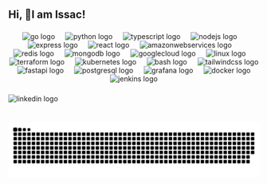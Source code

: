 <h2 align="left">Hi, 👋I am Issac!</h2>

###

<div align="center">
  <img src="https://cdn.simpleicons.org/go/00ADD8" height="34" alt="go logo"  />
  <img width="13" />
  <img src="https://cdn.jsdelivr.net/gh/devicons/devicon/icons/python/python-original.svg" height="34" alt="python logo"  />
  <img width="13" />
  <img src="https://cdn.jsdelivr.net/gh/devicons/devicon/icons/typescript/typescript-original.svg" height="34" alt="typescript logo"  />
  <img width="13" />
  <img src="https://cdn.jsdelivr.net/gh/devicons/devicon/icons/nodejs/nodejs-original.svg" height="34" alt="nodejs logo"  />
  <img width="13" />
  <img src="https://skillicons.dev/icons?i=express" height="34" alt="express logo"  />
  <img width="13" />
  <img src="https://cdn.jsdelivr.net/gh/devicons/devicon/icons/react/react-original.svg" height="34" alt="react logo"  />
  <img width="13" />
  <img src="https://skillicons.dev/icons?i=aws" height="34" alt="amazonwebservices logo"  />
  <img width="13" />
  <img src="https://cdn.jsdelivr.net/gh/devicons/devicon/icons/redis/redis-original.svg" height="34" alt="redis logo"  />
  <img width="13" />
  <img src="https://cdn.jsdelivr.net/gh/devicons/devicon/icons/mongodb/mongodb-original.svg" height="34" alt="mongodb logo"  />
  <img width="13" />
  <img src="https://cdn.jsdelivr.net/gh/devicons/devicon/icons/googlecloud/googlecloud-original.svg" height="34" alt="googlecloud logo"  />
  <img width="13" />
  <img src="https://cdn.jsdelivr.net/gh/devicons/devicon/icons/linux/linux-original.svg" height="34" alt="linux logo"  />
  <img width="13" />
  <img src="https://cdn.jsdelivr.net/gh/devicons/devicon/icons/terraform/terraform-original.svg" height="34" alt="terraform logo"  />
  <img width="13" />
  <img src="https://skillicons.dev/icons?i=kubernetes" height="34" alt="kubernetes logo"  />
  <img width="13" />
  <img src="https://skillicons.dev/icons?i=bash" height="34" alt="bash logo"  />
  <img width="13" />
  <img src="https://cdn.simpleicons.org/tailwindcss/06B6D4" height="34" alt="tailwindcss logo"  />
  <img width="13" />
  <img src="https://cdn.jsdelivr.net/gh/devicons/devicon/icons/fastapi/fastapi-original.svg" height="34" alt="fastapi logo"  />
  <img width="13" />
  <img src="https://cdn.jsdelivr.net/gh/devicons/devicon/icons/postgresql/postgresql-original.svg" height="34" alt="postgresql logo"  />
  <img width="13" />
  <img src="https://cdn.jsdelivr.net/gh/devicons/devicon/icons/grafana/grafana-original.svg" height="34" alt="grafana logo"  />
  <img width="13" />
  <img src="https://cdn.jsdelivr.net/gh/devicons/devicon/icons/docker/docker-original.svg" height="34" alt="docker logo"  />
  <img width="13" />
  <img src="https://skillicons.dev/icons?i=jenkins" height="34" alt="jenkins logo"  />
</div>

###

<div align="left">
  <img src="https://img.shields.io/static/v1?message=LinkedIn&logo=linkedin&label=&color=0077B5&logoColor=white&labelColor=&style=for-the-badge" height="35" alt="linkedin logo"  />
</div>

###

<br clear="both">

<img src="https://raw.githubusercontent.com/zaac04/zaac04/output/snake.svg" alt="Snake animation" />

###
